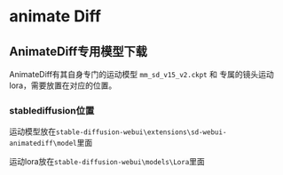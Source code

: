 # animate Diff

## AnimateDiff专用模型下载

AnimateDiff有其自身专门的运动模型 `mm_sd_v15_v2.ckpt` 和 专属的镜头运动lora，需要放置在对应的位置。

### stablediffusion位置

运动模型放在`stable-diffusion-webui\extensions\sd-webui-animatediff\model`里面

运动lora放在`stable-diffusion-webui\models\Lora`里面

